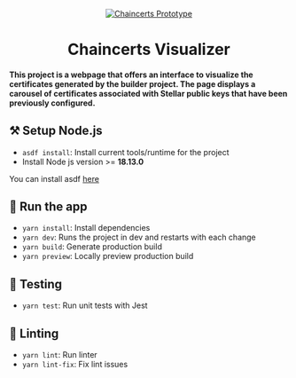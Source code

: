 <p align="center">
  <a href="https://kommit.co">
    <img  src="https://user-images.githubusercontent.com/2568221/222775281-f9528c19-9eb5-48c3-85ac-ff5bede8cab7.png"  alt="Chaincerts Prototype"  />
  </a>
</p>

<h1 align="center">
  Chaincerts Visualizer
</h1>

#### This project is a webpage that offers an interface to visualize the certificates generated by the builder project. The page displays a carousel of certificates associated with Stellar public keys that have been previously configured.

## ⚒️ Setup Node.js

- `asdf install`: Install current tools/runtime for the project
- Install Node js version >= **18.13.0**


You can install asdf [here](https://asdf-vm.com/guide/getting-started.html)

## 🚀 Run the app

- `yarn install`: Install dependencies
- `yarn dev`: Runs the project in dev and restarts with each change
- `yarn build`: Generate production build
- `yarn preview`: Locally preview production build

## 🧪 Testing

- `yarn test`: Run unit tests with Jest

## 🔦 Linting

- `yarn lint`: Run linter
- `yarn lint-fix`: Fix lint issues
